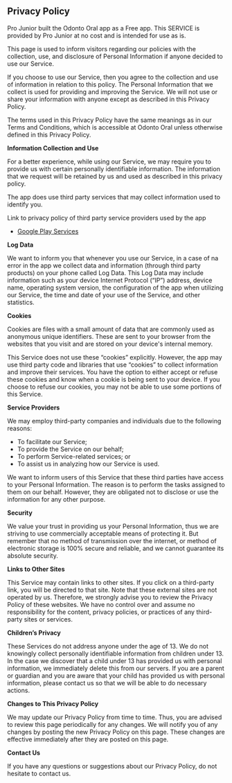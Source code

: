 <!DOCTYPE html><html> <head> <meta charset="utf-8"> <meta name="viewport" content="width=device-width"> </head> <body><h2>Privacy Policy</h2> <p> Pro Junior built the Odonto Oral app as a Free app. This SERVICE is provided by Pro Junior at no cost and is intended for use as is.</p> <p>This page is used to inform visitors regarding our policies with the collection, use, and disclosure of Personal Information if anyone decided to use our Service. </p> <p>If you choose to use our Service, then you agree to the collection and use of information in relation to this policy. The Personal Information that we collect is used for providing and improving the Service. We will not use or share your information with anyone except as described in this Privacy Policy. </p> <p>The terms used in this Privacy Policy have the same meanings as in our Terms and Conditions, which is accessible at Odonto Oral unless otherwise defined in this Privacy Policy. </p> <p><strong>Information Collection and Use</strong></p> <p>For a better experience, while using our Service, we may require you to provide us with certain personally identifiable information. The information that we request will be retained by us and used as described in this privacy policy. </p> <p>The app does use third party services that may collect information used to identify you.</p> <div><p>Link to privacy policy of third party service providers used by the app</p> <ul><li><a href="https://www.google.com/policies/privacy/" target="_blank">Google Play Services</a></li> <!----> <!----> <!----> <!----> <!----></ul></div> <p><strong>Log Data</strong></p> <p> We want to inform you that whenever you use our Service, in a case of na error in the app we collect data and information (through third party products) on your phone called Log Data. This Log Data may include information such as your device Internet Protocol (“IP”) address, device name, operating system version, the configuration of the app when utilizing our Service, the time and date of your use of the Service, and other statistics. </p> <p><strong>Cookies</strong></p> <p>Cookies are files with a small amount of data that are commonly used as anonymous unique identifiers. These are sent to your browser from the websites that you visit and are stored on your device's internal memory. </p> <p>This Service does not use these “cookies” explicitly. However, the app may use third party code and libraries that use “cookies” to collect information and improve their services. You have the option to either accept or refuse these cookies and know when a cookie is being sent to your device. If you choose to refuse our cookies, you may not be able to use some portions of this Service. </p> <p><strong>Service Providers</strong></p> <p> We may employ third-party companies and individuals due to the following reasons:</p> <ul><li>To facilitate our Service;</li> <li>To provide the Service on our behalf;</li> <li>To perform Service-related services; or</li> <li>To assist us in analyzing how our Service is used.</li></ul> <p> We want to inform users of this Service that these third parties have access to your Personal Information. The reason is to perform the tasks assigned to them on our behalf. However, they are obligated not to disclose or use the information for any other purpose. </p> <p><strong>Security</strong></p> <p> We value your trust in providing us your Personal Information, thus we are striving to use commercially acceptable means of protecting it. But remember that no method of transmission over the internet, or method of electronic storage is 100% secure and reliable, and we cannot guarantee its absolute security. </p> <p><strong>Links to Other Sites</strong></p> <p>This Service may contain links to other sites. If you click on a third-party link, you will be directed to that site. Note that these external sites are not operated by us. Therefore, we strongly advise you to review the Privacy Policy of these websites. We have no control over and assume no responsibility for the content, privacy policies, or practices of any third-party sites or services. </p> <p><strong>Children’s Privacy</strong></p> <p>These Services do not address anyone under the age of 13. We do not knowingly collect personally identifiable information from children under 13. In the case we discover that a child under 13 has provided us with personal information, we immediately delete this from our servers. If you are a parent or guardian and you are aware that your child has provided us with personal information, please contact us so that we will be able to do necessary actions. </p> <p><strong>Changes to This Privacy Policy</strong></p> <p> We may update our Privacy Policy from time to time. Thus, you are advised to review this page periodically for any changes. We will notify you of any changes by posting the new Privacy Policy on this page. These changes are effective immediately after they are posted on this page. </p> <p><strong>Contact Us</strong></p> <p>If you have any questions or suggestions about our Privacy Policy, do not hesitate to contact us. </p>

